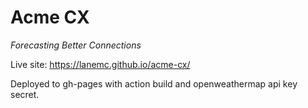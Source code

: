 # Acme CX
_Forecasting Better Connections_

Live site: https://lanemc.github.io/acme-cx/

Deployed to gh-pages with action build and openweathermap api key secret.
